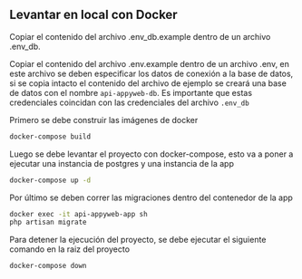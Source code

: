## Levantar en local con Docker

Copiar el contenido del archivo .env_db.example dentro de un archivo .env_db.

Copiar el contenido del archivo .env.example dentro de un archivo .env, en este archivo se deben especificar los datos de conexión a la base de datos, si se copia intacto el contenido del archivo de ejemplo se creará una base de datos con el nombre `api-appyweb-db`. Es importante que estas credenciales coincidan con las credenciales del archivo `.env_db`

Primero se debe construir las imágenes de docker

```bash
docker-compose build
```

Luego se debe levantar el proyecto con docker-compose, esto va a poner a ejecutar una instancia de postgres y una instancia de la app

```bash
docker-compose up -d
```

Por último se deben correr las migraciones dentro del contenedor de la app

```bash
docker exec -it api-appyweb-app sh
php artisan migrate
```

Para detener la ejecución del proyecto, se debe ejecutar el siguiente comando en la raiz del proyecto

```bash
docker-compose down
```
